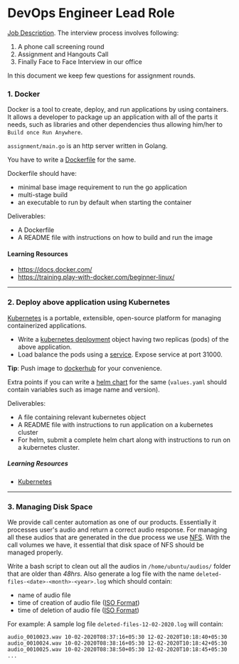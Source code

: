 # DevOps Engineer Lead Role

[Job Description](https://angel.co/company/vernacular-ai/jobs/688446-support-engineer). The interview process involves following:
1. A phone call screening round
2. Assignment and Hangouts Call
3. Finally Face to Face Interview in our office

In this document we keep few questions for assignment rounds.

### 1. Docker
Docker is a tool to create, deploy, and run applications by using containers. It allows a developer to package up an application with all of the parts it needs, such as libraries and other dependencies thus allowing him/her to `Build once Run Anywhere`.

`assignment/main.go` is an http server written in Golang. 

You have to write a [Dockerfile](https://docs.docker.com/engine/reference/builder/) for the same. 


Dockerfile should have:
- minimal base image requirement to run the go application
- multi-stage build
- an executable to run by default when starting the container

Deliverables:
- A Dockerfile
- A README file with instructions on how to build and run the image

#### Learning Resources
- https://docs.docker.com/
- https://training.play-with-docker.com/beginner-linux/

--- 

### 2. Deploy above application using Kubernetes

[Kubernetes](https://kubernetes.io/docs/concepts/overview/what-is-kubernetes/) is a portable, extensible, open-source platform for managing containerized applications. 

- Write a [kubernetes deployment](https://kubernetes.io/docs/concepts/overview/working-with-objects/kubernetes-objects/) object having two replicas (pods) of the above application.
- Load balance the pods using a [service](https://kubernetes.io/docs/concepts/services-networking/service/). Expose service at port 31000.

**Tip**: Push image to [dockerhub](http://dockerhub.com/) for your convenience.

Extra points if you can write a [helm chart](https://helm.sh/docs/) for the same (`values.yaml` should contain variables such as image name and version).

Deliverables:
- A file containing relevant kubernetes object
- A README file with instructions to run application on a kubernetes cluster
- For helm, submit a complete helm chart along with instructions to run on a kubernetes cluster.

##### Learning Resources
- [Kubernetes](https://kubernetes.io/docs/concepts/overview/what-is-kubernetes/)

---

### 3. Managing Disk Space
We provide call center automation as one of our products. Essentially it processes user's audio and return a correct audio response. For managing all these audios that are generated in the due process we use [NFS](https://en.wikipedia.org/wiki/Network_File_System). With the call volumes we have, it essential that disk space of NFS should be managed properly.

Write a bash script to clean out all the audios in `/home/ubuntu/audios/` folder that are older than *48hrs*. Also generate a log file with the name `deleted-files-<date>-<month>-<year>.log` which should contain:
- name of audio file
- time of creation of audio file ([ISO Format](https://en.wikipedia.org/wiki/ISO_8601))
- time of deletion of audio file ([ISO Format](https://en.wikipedia.org/wiki/ISO_8601))

For example: A sample log file `deleted-files-12-02-2020.log` will contain:
```shell
audio_0010023.wav 10-02-2020T08:37:16+05:30 12-02-2020T10:18:40+05:30
audio_0010024.wav 10-02-2020T08:38:16+05:30 12-02-2020T10:18:42+05:30
audio_0010025.wav 10-02-2020T08:38:50+05:30 12-02-2020T10:18:45+05:30
...
```
